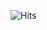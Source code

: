 ![Hits](https://hits.seeyoufarm.com/api/count/incr/badge.svg?url=https://github.com/TatevikY/decentraland&title=Repo%20views)
